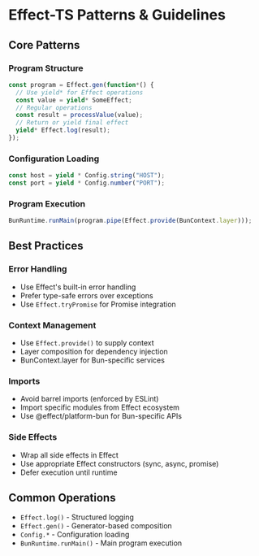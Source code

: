 # Effect-TS Patterns & Guidelines

## Core Patterns

### Program Structure

```typescript
const program = Effect.gen(function*() {
  // Use yield* for Effect operations
  const value = yield* SomeEffect;
  // Regular operations
  const result = processValue(value);
  // Return or yield final effect
  yield* Effect.log(result);
});
```

### Configuration Loading

```typescript
const host = yield * Config.string("HOST");
const port = yield * Config.number("PORT");
```

### Program Execution

```typescript
BunRuntime.runMain(program.pipe(Effect.provide(BunContext.layer)));
```

## Best Practices

### Error Handling

- Use Effect's built-in error handling
- Prefer type-safe errors over exceptions
- Use `Effect.tryPromise` for Promise integration

### Context Management

- Use `Effect.provide()` to supply context
- Layer composition for dependency injection
- BunContext.layer for Bun-specific services

### Imports

- Avoid barrel imports (enforced by ESLint)
- Import specific modules from Effect ecosystem
- Use @effect/platform-bun for Bun-specific APIs

### Side Effects

- Wrap all side effects in Effect
- Use appropriate Effect constructors (sync, async, promise)
- Defer execution until runtime

## Common Operations

- `Effect.log()` - Structured logging
- `Effect.gen()` - Generator-based composition
- `Config.*` - Configuration loading
- `BunRuntime.runMain()` - Main program execution

